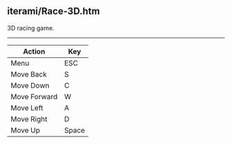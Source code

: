 iterami/Race-3D.htm
-------------------

3D racing game.

---

Action       | Key
-------------|------
Menu         | ESC
Move Back    | S
Move Down    | C
Move Forward | W
Move Left    | A
Move Right   | D
Move Up      | Space
